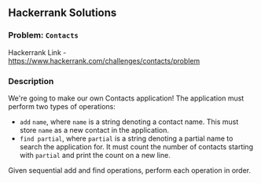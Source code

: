 ## Hackerrank Solutions

### Problem: `Contacts`

Hackerrank Link - https://www.hackerrank.com/challenges/contacts/problem


### Description

We're going to make our own Contacts application! The application must perform two types of operations:

- `add` `name`, where `name` is a string denoting a contact name. This must store `name`  as a new contact in the application.
- `find partial`, where `partial` is a string denoting a partial name to search the application for. It must count the number of contacts starting with `partial` and print the count on a new line.

Given  sequential add and find operations, perform each operation in order.